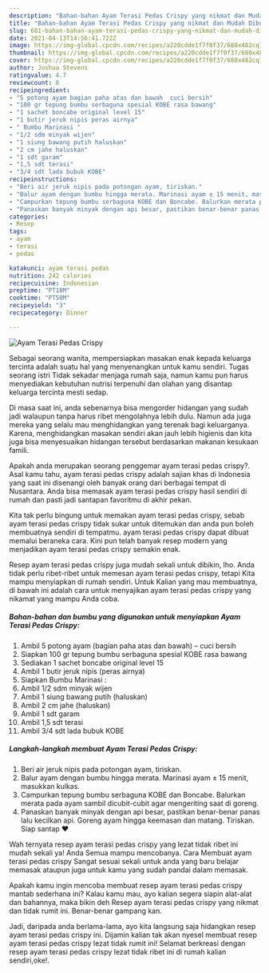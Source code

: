 ```yaml
---
description: "Bahan-bahan Ayam Terasi Pedas Crispy yang nikmat dan Mudah Dibuat"
title: "Bahan-bahan Ayam Terasi Pedas Crispy yang nikmat dan Mudah Dibuat"
slug: 681-bahan-bahan-ayam-terasi-pedas-crispy-yang-nikmat-dan-mudah-dibuat
date: 2021-04-13T14:56:41.722Z
image: https://img-global.cpcdn.com/recipes/a220cdde1f7f0f37/680x482cq70/ayam-terasi-pedas-crispy-foto-resep-utama.jpg
thumbnail: https://img-global.cpcdn.com/recipes/a220cdde1f7f0f37/680x482cq70/ayam-terasi-pedas-crispy-foto-resep-utama.jpg
cover: https://img-global.cpcdn.com/recipes/a220cdde1f7f0f37/680x482cq70/ayam-terasi-pedas-crispy-foto-resep-utama.jpg
author: Joshua Stevens
ratingvalue: 4.7
reviewcount: 8
recipeingredient:
- "5 potong ayam bagian paha atas dan bawah  cuci bersih"
- "100 gr tepung bumbu serbaguna spesial KOBE rasa bawang"
- "1 sachet boncabe original level 15"
- "1 butir jeruk nipis peras airnya"
- " Bumbu Marinasi "
- "1/2 sdm minyak wijen"
- "1 siung bawang putih haluskan"
- "2 cm jahe haluskan"
- "1 sdt garam"
- "1,5 sdt terasi"
- "3/4 sdt lada bubuk KOBE"
recipeinstructions:
- "Beri air jeruk nipis pada potongan ayam, tiriskan."
- "Balur ayam dengan bumbu hingga merata. Marinasi ayam ± 15 menit, masukkan kulkas."
- "Campurkan tepung bumbu serbaguna KOBE dan Boncabe. Balurkan merata pada ayam sambil dicubit-cubit agar mengeriting saat di goreng."
- "Panaskan banyak minyak dengan api besar, pastikan benar-benar panas lalu kecilkan api. Goreng ayam hingga keemasan dan matang. Tiriskan. Siap santap ❤"
categories:
- Resep
tags:
- ayam
- terasi
- pedas

katakunci: ayam terasi pedas 
nutrition: 242 calories
recipecuisine: Indonesian
preptime: "PT18M"
cooktime: "PT50M"
recipeyield: "3"
recipecategory: Dinner

---
```



![Ayam Terasi Pedas Crispy](https://img-global.cpcdn.com/recipes/a220cdde1f7f0f37/680x482cq70/ayam-terasi-pedas-crispy-foto-resep-utama.jpg)

Sebagai seorang wanita, mempersiapkan masakan enak kepada keluarga tercinta adalah suatu hal yang menyenangkan untuk kamu sendiri. Tugas seorang istri Tidak sekadar menjaga rumah saja, namun kamu pun harus menyediakan kebutuhan nutrisi terpenuhi dan olahan yang disantap keluarga tercinta mesti sedap.

Di masa  saat ini, anda sebenarnya bisa mengorder hidangan yang sudah jadi walaupun tanpa harus ribet mengolahnya lebih dulu. Namun ada juga mereka yang selalu mau menghidangkan yang terenak bagi keluarganya. Karena, menghidangkan masakan sendiri akan jauh lebih higienis dan kita juga bisa menyesuaikan hidangan tersebut berdasarkan makanan kesukaan famili. 



Apakah anda merupakan seorang penggemar ayam terasi pedas crispy?. Asal kamu tahu, ayam terasi pedas crispy adalah sajian khas di Indonesia yang saat ini disenangi oleh banyak orang dari berbagai tempat di Nusantara. Anda bisa memasak ayam terasi pedas crispy hasil sendiri di rumah dan pasti jadi santapan favoritmu di akhir pekan.

Kita tak perlu bingung untuk memakan ayam terasi pedas crispy, sebab ayam terasi pedas crispy tidak sukar untuk ditemukan dan anda pun boleh membuatnya sendiri di tempatmu. ayam terasi pedas crispy dapat dibuat memalui beraneka cara. Kini pun telah banyak resep modern yang menjadikan ayam terasi pedas crispy semakin enak.

Resep ayam terasi pedas crispy juga mudah sekali untuk dibikin, lho. Anda tidak perlu ribet-ribet untuk memesan ayam terasi pedas crispy, tetapi Kita mampu menyiapkan di rumah sendiri. Untuk Kalian yang mau membuatnya, di bawah ini adalah cara untuk menyajikan ayam terasi pedas crispy yang nikamat yang mampu Anda coba.

<!--inarticleads1-->

##### Bahan-bahan dan bumbu yang digunakan untuk menyiapkan Ayam Terasi Pedas Crispy:

1. Ambil 5 potong ayam (bagian paha atas dan bawah) – cuci bersih
1. Siapkan 100 gr tepung bumbu serbaguna spesial KOBE rasa bawang
1. Sediakan 1 sachet boncabe original level 15
1. Ambil 1 butir jeruk nipis (peras airnya)
1. Siapkan  Bumbu Marinasi :
1. Ambil 1/2 sdm minyak wijen
1. Ambil 1 siung bawang putih (haluskan)
1. Ambil 2 cm jahe (haluskan)
1. Ambil 1 sdt garam
1. Ambil 1,5 sdt terasi
1. Ambil 3/4 sdt lada bubuk KOBE




<!--inarticleads2-->

##### Langkah-langkah membuat Ayam Terasi Pedas Crispy:

1. Beri air jeruk nipis pada potongan ayam, tiriskan.
1. Balur ayam dengan bumbu hingga merata. Marinasi ayam ± 15 menit, masukkan kulkas.
1. Campurkan tepung bumbu serbaguna KOBE dan Boncabe. Balurkan merata pada ayam sambil dicubit-cubit agar mengeriting saat di goreng.
1. Panaskan banyak minyak dengan api besar, pastikan benar-benar panas lalu kecilkan api. Goreng ayam hingga keemasan dan matang. Tiriskan. Siap santap ❤




Wah ternyata resep ayam terasi pedas crispy yang lezat tidak ribet ini mudah sekali ya! Anda Semua mampu mencobanya. Cara Membuat ayam terasi pedas crispy Sangat sesuai sekali untuk anda yang baru belajar memasak ataupun juga untuk kamu yang sudah pandai dalam memasak.

Apakah kamu ingin mencoba membuat resep ayam terasi pedas crispy mantab sederhana ini? Kalau kamu mau, ayo kalian segera siapin alat-alat dan bahannya, maka bikin deh Resep ayam terasi pedas crispy yang nikmat dan tidak rumit ini. Benar-benar gampang kan. 

Jadi, daripada anda berlama-lama, ayo kita langsung saja hidangkan resep ayam terasi pedas crispy ini. Dijamin kalian tak akan nyesel membuat resep ayam terasi pedas crispy lezat tidak rumit ini! Selamat berkreasi dengan resep ayam terasi pedas crispy lezat tidak ribet ini di rumah kalian sendiri,oke!.

